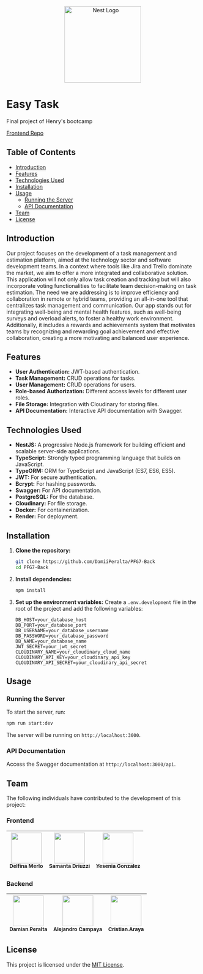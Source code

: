 <p align="center">
  <a href="http://nestjs.com/" target="blank"><img src="https://nestjs.com/img/logo-small.svg" width="200" alt="Nest Logo" /></a>
</p>

# Easy Task

Final project of Henry's bootcamp

[Frontend Repo](https://github.com/DamiiPeralta/PFG7-Front)

## Table of Contents

- [Introduction](#introduction)
- [Features](#features)
- [Technologies Used](#technologies-used)
- [Installation](#installation)
- [Usage](#usage)
  - [Running the Server](#running-the-server)
  - [API Documentation](#api-documentation)
- [Team](#team)
- [License](#license)

## Introduction

Our project focuses on the development of a task management and estimation platform, aimed at the technology sector and software development teams. In a context where tools like Jira and Trello dominate the market, we aim to offer a more integrated and collaborative solution. This application will not only allow task creation and tracking but will also incorporate voting functionalities to facilitate team decision-making on task estimation. The need we are addressing is to improve efficiency and collaboration in remote or hybrid teams, providing an all-in-one tool that centralizes task management and communication. Our app stands out for integrating well-being and mental health features, such as well-being surveys and overload alerts, to foster a healthy work environment. Additionally, it includes a rewards and achievements system that motivates teams by recognizing and rewarding goal achievement and effective collaboration, creating a more motivating and balanced user experience.

## Features

- **User Authentication:** JWT-based authentication.
- **Task Management:** CRUD operations for tasks.
- **User Management:** CRUD operations for users.
- **Role-based Authorization:** Different access levels for different user roles.
- **File Storage:** Integration with Cloudinary for storing files.
- **API Documentation:** Interactive API documentation with Swagger.

## Technologies Used

- **NestJS:** A progressive Node.js framework for building efficient and scalable server-side applications.
- **TypeScript:** Strongly typed programming language that builds on JavaScript.
- **TypeORM:** ORM for TypeScript and JavaScript (ES7, ES6, ES5).
- **JWT:** For secure authentication.
- **Bcrypt:** For hashing passwords.
- **Swagger:** For API documentation.
- **PostgreSQL:** For the database.
- **Cloudinary:** For file storage.
- **Docker:** For containerization.
- **Render:** For deployment.

## Installation

1. **Clone the repository:**

   ```bash
   git clone https://github.com/DamiiPeralta/PFG7-Back
   cd PFG7-Back
   ```

2. **Install dependencies:**

   ```bash
   npm install
   ```

3. **Set up the environment variables:**
   Create a `.env.development` file in the root of the project and add the following variables:

   ```env
   DB_HOST=your_database_host
   DB_PORT=your_database_port
   DB_USERNAME=your_database_username
   DB_PASSWORD=your_database_password
   DB_NAME=your_database_name
   JWT_SECRET=your_jwt_secret
   CLOUDINARY_NAME=your_cloudinary_cloud_name
   CLOUDINARY_API_KEY=your_cloudinary_api_key
   CLOUDINARY_API_SECRET=your_cloudinary_api_secret
   ```

## Usage

### Running the Server

To start the server, run:

```bash
npm run start:dev
```

The server will be running on `http://localhost:3000`.

### API Documentation

Access the Swagger documentation at `http://localhost:3000/api`.

## Team

The following individuals have contributed to the development of this project:

### Frontend

| [<img src="https://avatars.githubusercontent.com/u/137831158?v=4" width=80><br><sub>Delfina Merlo</sub>](https://github.com/D-MERLO) | [<img src="https://avatars.githubusercontent.com/u/117830607?v=4" width=80><br><sub>Samanta Driuzzi</sub>](https://github.com/SamantaDriuzzi) | [<img src="https://avatars.githubusercontent.com/u/130951872?v=4" width=80><br><sub>Yesenia Gonzalez</sub>](https://github.com/yesiviola) |
| :---: | :---: | :---: |

### Backend

| [<img src="https://avatars.githubusercontent.com/u/86084164?v=4" width=80><br><sub>Damian Peralta</sub>](https://github.com/DamiiPeralta) | [<img src="https://avatars.githubusercontent.com/u/83714656?v=4" width=80><br><sub>Alejandro Campaya</sub>](https://github.com/Alejandro0419) | [<img src="https://avatars.githubusercontent.com/u/97191718?v=4" width=80><br><sub>Cristian Araya</sub>](https://github.com/ArayaCG) |
| :---: | :---: | :---: |

## License

This project is licensed under the [MIT License](LICENSE).

